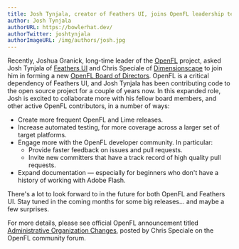 ```yaml
---
title: Josh Tynjala, creator of Feathers UI, joins OpenFL leadership team
author: Josh Tynjala
authorURL: https://bowlerhat.dev/
authorTwitter: joshtynjala
authorImageURL: /img/authors/josh.jpg
---
```


Recently, Joshua Granick, long-time leader of the [OpenFL](https://openfl.org/) project, asked Josh Tynjala of [Feathers UI](https://feathersui.com/) and Chris Speciale of [Dimensionscape](https://dimensionscape.com) to join him in forming a new [OpenFL Board of Directors](https://community.openfl.org/t/administrative-organization-changes/13460). OpenFL is a critical dependency of Feathers UI, and Josh Tynjala has been contributing code to the open source project for a couple of years now. In this expanded role, Josh is excited to collaborate more with his fellow board members, and other active OpenFL contributors, in a number of ways:

- Create more frequent OpenFL and Lime releases.
- Increase automated testing, for more coverage across a larger set of target platforms.
- Engage more with the OpenFL developer community. In particular:
  - Provide faster feedback on issues and pull requests.
  - Invite new committers that have a track record of high quality pull requests.
- Expand documentation — especially for beginners who don't have a history of working with Adobe Flash.

There's a lot to look forward to in the future for both OpenFL and Feathers UI. Stay tuned in the coming months for some big releases… and maybe a few surprises.

For more details, please see official OpenFL announcement titled [Administrative Organization Changes](https://community.openfl.org/t/administrative-organization-changes/13460), posted by Chris Speciale on the OpenFL community forum.
